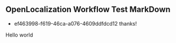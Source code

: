 ## OpenLocalization Workflow Test MarkDown
* ef463998-f619-46ca-a076-4609ddfdcd12 
thanks!

Hello world